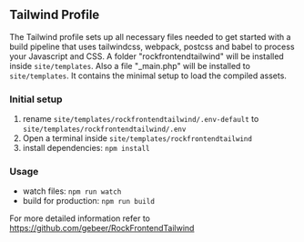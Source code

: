## Tailwind Profile

The Tailwind profile sets up all necessary files needed to get started with a build pipeline that uses tailwindcss, webpack, postcss and babel to process your Javascript and CSS. A folder "rockfrontendtailwind" will be installed inside `site/templates`. Also a file "_main.php" will be installed to `site/templates`. It contains the minimal setup to load the compiled assets.

### Initial setup
1. rename `site/templates/rockfrontendtailwind/.env-default` to `site/templates/rockfrontendtailwind/.env`
2. Open a terminal inside `site/templates/rockfrontendtailwind`
3. install dependencies: `npm install`

### Usage 

- watch files: `npm run watch`
- build for production: `npm run build` 

For more detailed information refer to https://github.com/gebeer/RockFrontendTailwind